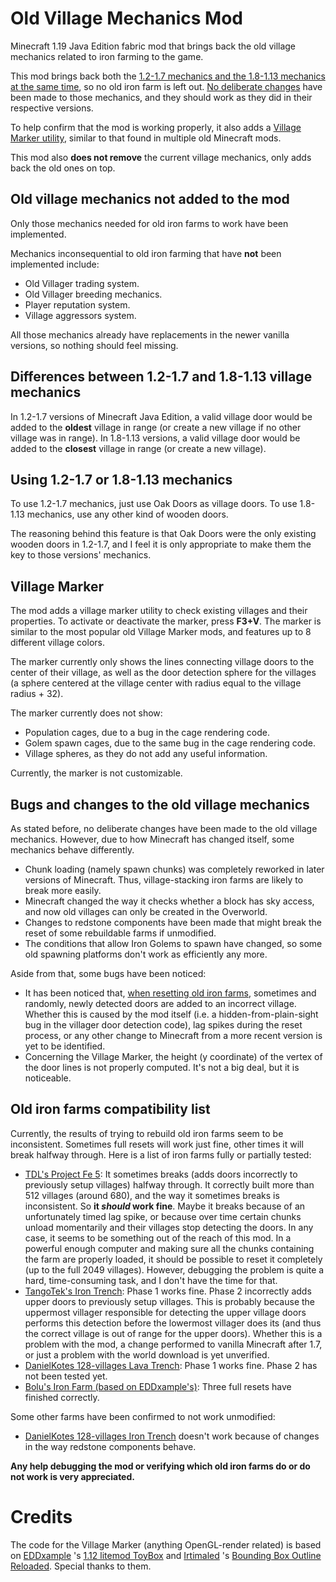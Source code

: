# Old Village Mechanics Mod

Minecraft 1.19 Java Edition fabric mod that brings back the old village mechanics related to iron
farming to the game.

This mod brings back both the
[1.2-1.7 mechanics and the 1.8-1.13 mechanics at the same time](#using-12-17-or-18-113-mechanics),
so no old iron farm is left out. [No deliberate changes](#bugs-and-changes-to-the-old-village-mechanics)
have been made to those mechanics, and they should work as they did in their respective versions.

To help confirm that the mod is working properly, it also adds a [Village Marker utility](#village-marker),
similar to that found in multiple old Minecraft mods.

This mod also **does not remove** the current village mechanics, only adds back the old ones on top.

## Old village mechanics not added to the mod

Only those mechanics needed for old iron farms to work have been implemented.

Mechanics inconsequential to old iron farming that have **not** been implemented include:
 - Old Villager trading system.
 - Old Villager breeding mechanics.
 - Player reputation system.
 - Village aggressors system.

All those mechanics already have replacements in the newer vanilla versions, so nothing
should feel missing.

## Differences between 1.2-1.7 and 1.8-1.13 village mechanics

In 1.2-1.7 versions of Minecraft Java Edition, a valid village door would be added to the **oldest**
village in range (or create a new village if no other village was in range). In 1.8-1.13 versions,
a valid village door would be added to the **closest** village in range (or create a new village).

## Using 1.2-1.7 or 1.8-1.13 mechanics

To use 1.2-1.7 mechanics, just use Oak Doors as village doors. To use 1.8-1.13 mechanics, use
any other kind of wooden doors.

The reasoning behind this feature is that Oak Doors were the only existing wooden doors in
1.2-1.7, and I feel it is only appropriate to make them the key to those versions' mechanics.

## Village Marker

The mod adds a village marker utility to check existing villages and their properties.
To activate or deactivate the marker, press **F3+V**. The marker is similar to the most popular
old Village Marker mods, and features up to 8 different village colors.

The marker currently only shows the lines connecting village doors to the center of their
village, as well as the door detection sphere for the villages (a sphere centered at the village
center with radius equal to the village radius + 32).

The marker currently does not show:
 - Population cages, due to a bug in the cage rendering code.
 - Golem spawn cages, due to the same bug in the cage rendering code.
 - Village spheres, as they do not add any useful information.

Currently, the marker is not customizable.

## Bugs and changes to the old village mechanics

As stated before, no deliberate changes have been made to the old village mechanics. However, due
to how Minecraft has changed itself, some mechanics behave differently.
 - Chunk loading (namely spawn chunks) was completely reworked in later versions of Minecraft. Thus, village-stacking iron farms are likely to break more easily.
 - Minecraft changed the way it checks whether a block has sky access, and now old villages can only be created in the Overworld.
 - Changes to redstone components have been made that might break the reset of some rebuildable farms if unmodified.
 - The conditions that allow Iron Golems to spawn have changed, so some old spawning platforms don't work as efficiently any more.

Aside from that, some bugs have been noticed:
 - It has been noticed that, [when resetting old iron farms](#old-iron-farms-compatibility-list), sometimes and randomly, newly detected doors are added to an incorrect village. Whether this is caused by the mod itself (i.e. a hidden-from-plain-sight bug in the villager door detection code), lag spikes during the reset process, or any other change to Minecraft from a more recent version is yet to be identified.
 - Concerning the Village Marker, the height (y coordinate) of the vertex of the door lines is not properly computed. It's not a big deal, but it is noticeable.

## Old iron farms compatibility list

Currently, the results of trying to rebuild old iron farms seem to be inconsistent. Sometimes full resets
will work just fine, other times it will break halfway through. Here is a list of iron farms fully or
partially tested:
 - [TDL's Project Fe 5](https://youtu.be/kHe6AS23AHw): It sometimes breaks (adds doors incorrectly to previously setup villages) halfway through. It correctly built more than 512 villages (around 680), and the way it sometimes breaks is inconsistent. So **it _should_ work fine**. Maybe it breaks because of an unfortunately timed lag spike, or because over time certain chunks unload momentarily and their villages stop detecting the doors. In any case, it seems to be something out of the reach of this mod. In a powerful enough computer and making sure all the chunks containing the farm are properly loaded, it should be possible to reset it completely (up to the full 2049 villages). However, debugging the problem is quite a hard, time-consuming task, and I don't have the time for that. 
 - [TangoTek's Iron Trench](https://youtu.be/YFaCNsuD01k): Phase 1 works fine. Phase 2 incorrectly adds upper doors to previously setup villages. This is probably because the uppermost villager responsible for detecting the upper village doors performs this detection before the lowermost villager does its (and thus the correct village is out of range for the upper doors). Whether this is a problem with the mod, a change performed to vanilla Minecraft after 1.7, or just a problem with the world download is yet unverified. 
 - [DanielKotes 128-villages Lava Trench](https://youtu.be/j2WjrFoclKI): Phase 1 works fine. Phase 2 has not been tested yet.
 - [Bolu's Iron Farm (based on EDDxample's)](https://youtu.be/UtMBVGGpqZc): Three full resets have finished correctly.

Some other farms have been confirmed to not work unmodified:
 - [DanielKotes 128-villages Iron Trench](https://youtu.be/rX8JHL_Nu78) doesn't work because of changes in the way redstone components behave.

**Any help debugging the mod or verifying which old iron farms do or do not work is very appreciated.** 

# Credits

The code for the Village Marker (anything OpenGL-render related) is based on
[EDDxample](https://github.com/EDDxample) 's [1.12 litemod ToyBox](https://github.com/EDDxample/MC-ToyBox-litemod)
and [Irtimaled](https://github.com/irtimaled) 's
[Bounding Box Outline Reloaded](https://github.com/irtimaled/BoundingBoxOutlineReloaded). Special thanks to them.
